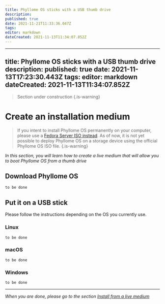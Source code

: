 ```yaml
---
title: Phyllome OS sticks with a USB thumb drive
description: 
published: true
date: 2021-11-21T11:33:36.047Z
tags: 
editor: markdown
dateCreated: 2021-11-13T11:34:07.852Z
---
```


---
title: Phyllome OS sticks with a USB thumb drive
description: 
published: true
date: 2021-11-13T17:23:30.443Z
tags: 
editor: markdown
dateCreated: 2021-11-13T11:34:07.852Z
---

> Section under construction
{.is-warning}

# Create an installation medium

> If you intent to install Phyllome OS permanently on your computer, please use a [Fedora Server ISO instead](https://getfedora.org/en/server/). As of now, it is not yet possible to deploy Phyllome OS on a storage device using the official Phyllome OS ISO file.
{.is-warning}

*In this section, you will learn how to create a live medium that will allow you to boot Phyllome OS from a thumb drive*

## Download Phyllome OS

`to be done`

## Put it on a USB stick

Please follow the instructions depending on the OS you currently use.

### Linux

`to be done`

### macOS

`to be done`

### Windows 

`to be done`

---

*When you are done, please go to the section [Install from a live medium](/deploy/live)*